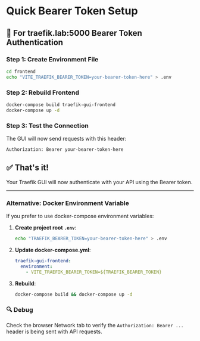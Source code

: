 # Quick Bearer Token Setup

## 🔑 For traefik.lab:5000 Bearer Token Authentication

### Step 1: Create Environment File
```bash
cd frontend
echo "VITE_TRAEFIK_BEARER_TOKEN=your-bearer-token-here" > .env
```

### Step 2: Rebuild Frontend
```bash
docker-compose build traefik-gui-frontend
docker-compose up -d
```

### Step 3: Test the Connection
The GUI will now send requests with this header:
```
Authorization: Bearer your-bearer-token-here
```

## ✅ That's it!

Your Traefik GUI will now authenticate with your API using the Bearer token.

---

### Alternative: Docker Environment Variable

If you prefer to use docker-compose environment variables:

1. **Create project root `.env`**:
   ```bash
   echo "TRAEFIK_BEARER_TOKEN=your-bearer-token-here" > .env
   ```

2. **Update docker-compose.yml**:
   ```yaml
   traefik-gui-frontend:
     environment:
       - VITE_TRAEFIK_BEARER_TOKEN=${TRAEFIK_BEARER_TOKEN}
   ```

3. **Rebuild**:
   ```bash
   docker-compose build && docker-compose up -d
   ```

### 🔍 Debug

Check the browser Network tab to verify the `Authorization: Bearer ...` header is being sent with API requests.